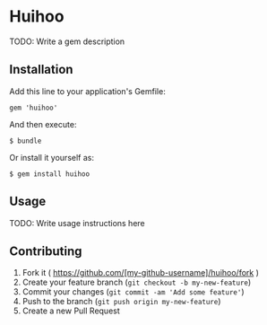 # Huihoo

TODO: Write a gem description

## Installation

Add this line to your application's Gemfile:

    gem 'huihoo'

And then execute:

    $ bundle

Or install it yourself as:

    $ gem install huihoo

## Usage

TODO: Write usage instructions here

## Contributing

1. Fork it ( https://github.com/[my-github-username]/huihoo/fork )
2. Create your feature branch (`git checkout -b my-new-feature`)
3. Commit your changes (`git commit -am 'Add some feature'`)
4. Push to the branch (`git push origin my-new-feature`)
5. Create a new Pull Request
